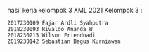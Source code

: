 

hasil kerja kelompok 3 XML 2021 Kelompok 3 :

    2017230109 Fajar Ardli Syahputra
    2018230093 Rivaldo Ananda W
    2018230215 Wilson Friendnadi
    2019230142 Sebastian Bagus Kurniawan

